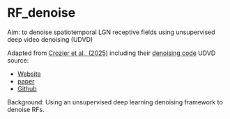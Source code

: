# RF_denoise
Aim: to denoise spatiotemporal LGN receptive fields using unsupervised deep video denoising (UDVD)

Adapted from [Crozier et al., (2025)](10.1126/science.ads2688) including their [denoising code](https://zenodo.org/records/14630449)
UDVD source:
- [Website](https://sreyas-mohan.github.io/udvd/)
- [paper](https://arxiv.org/abs/2011.15045)
- [Github](https://github.com/sreyas-mohan/udvd)

Background: Using an unsupervised deep learning denoising framework to denoise RFs.
